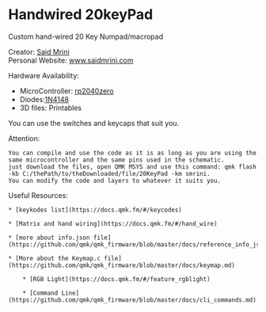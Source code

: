 # Handwired 20keyPad

Custom hand-wired 20 Key Numpad/macropad

Creator: [Said Mrini](https://github.com/smrini)  
Personal Website: www.saidmrini.com

Hardware Availability:
* MicroController: [rp2040zero](https://es.aliexpress.com/item/1005006051130777.html?spm=a2g0o.order_list.order_list_main.5.1808194dhetDF1&gatewayAdapt=glo2esp)
* Diodes:[1N4148](https://es.aliexpress.com/item/1005006127068810.html?spm=a2g0o.order_list.order_list_main.105.1808194dhetDF1&gatewayAdapt=glo2esp)
* 3D files: Printables
  
You can use the switches and keycaps that suit you.

Attention:

	You can compile and use the code as it is as long as you are using the same microcontroller and the same pins used in the schematic.
 	just download the files, open QMK MSYS and use this command: qmk flash -kb C:/thePath/to/theDownloaded/file/20KeyPad -km smrini.
  	You can modify the code and layers to whatever it suits you.

Useful Resources:

	* [keykodes list](https://docs.qmk.fm/#/keycodes)
 
 	* [Matrix and hand wiring](https://docs.qmk.fm/#/hand_wire)
  
  	* [more about info.json file](https://github.com/qmk/qmk_firmware/blob/master/docs/reference_info_json.md)
   
   	* [More about the Keymap.c file](https://github.com/qmk/qmk_firmware/blob/master/docs/keymap.md)
    
    	* [RGB Light](https://docs.qmk.fm/#/feature_rgblight)
     
     	* [Command Line](https://github.com/qmk/qmk_firmware/blob/master/docs/cli_commands.md)
	
